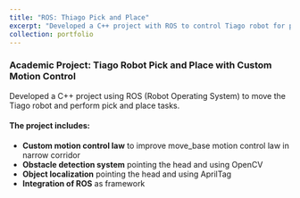 ```yaml
---
title: "ROS: Thiago Pick and Place"
excerpt: "Developed a C++ project with ROS to control Tiago robot for pick and place tasks. The project includes a custom motion control law, obstacle detection using OpenCV, and object localization with AprilTag.<br/> <img src='/images/ROS: Thiago Pick and Place/Front Image.png' width='300'>"
collection: portfolio
---
```

### Academic Project: Tiago Robot Pick and Place with Custom Motion Control

Developed a C++ project using ROS (Robot Operating System) to move the Tiago robot and perform pick and place tasks.

#### The project includes:
- **Custom motion control law** to improve move_base motion control law in narrow corridor
- **Obstacle detection system** pointing the head and using OpenCV
- **Object localization** pointing the head and using AprilTag
- **Integration of ROS** as framework 